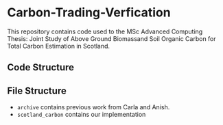 # Carbon-Trading-Verfication
This repository contains code used to the MSc Advanced Computing Thesis: Joint Study of Above Ground Biomassand Soil Organic Carbon for Total Carbon Estimation in Scotland. 

## Code Structure


## File Structure
- `archive` contains previous work from Carla and Anish.
- `scotland_carbon` contains our implementation
